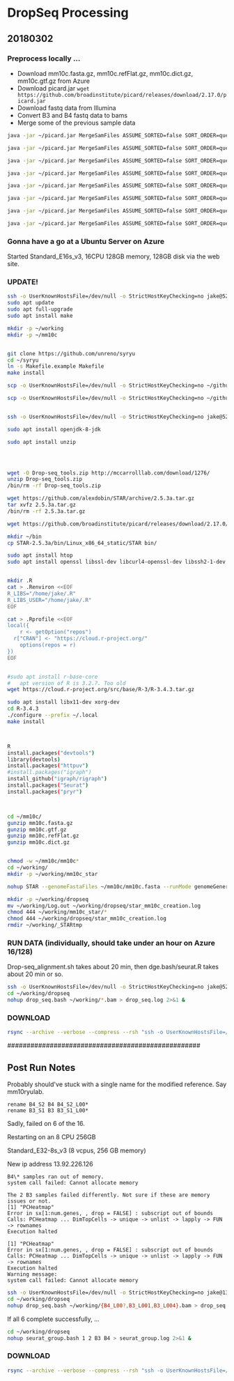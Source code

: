 #	DropSeq Processing

##	20180302


###	Preprocess locally ...

* Download mm10c.fasta.gz, mm10c.refFlat.gz, mm10c.dict.gz, mm10c.gtf.gz from Azure
* Download picard.jar `wget https://github.com/broadinstitute/picard/releases/download/2.17.0/picard.jar`
* Download fastq data from Illumina
* Convert B3 and B4 fastq data to bams
* Merge some of the previous sample data

```BASH
java -jar ~/picard.jar MergeSamFiles ASSUME_SORTED=false SORT_ORDER=queryname OUTPUT=1_L001.bam INPUT=1A_S4_L001.bam INPUT=1B_S3_L001.bam

java -jar ~/picard.jar MergeSamFiles ASSUME_SORTED=false SORT_ORDER=queryname OUTPUT=1_L002.bam INPUT=1A_S4_L002.bam INPUT=1B_S3_L002.bam

java -jar ~/picard.jar MergeSamFiles ASSUME_SORTED=false SORT_ORDER=queryname OUTPUT=1_L003.bam INPUT=1A_S4_L003.bam INPUT=1B_S3_L003.bam

java -jar ~/picard.jar MergeSamFiles ASSUME_SORTED=false SORT_ORDER=queryname OUTPUT=1_L004.bam INPUT=1A_S4_L004.bam INPUT=1B_S3_L004.bam

java -jar ~/picard.jar MergeSamFiles ASSUME_SORTED=false SORT_ORDER=queryname OUTPUT=2_L001.bam INPUT=2A_S2_L001.bam INPUT=2B_S1_L001.bam

java -jar ~/picard.jar MergeSamFiles ASSUME_SORTED=false SORT_ORDER=queryname OUTPUT=2_L002.bam INPUT=2A_S2_L002.bam INPUT=2B_S1_L002.bam

java -jar ~/picard.jar MergeSamFiles ASSUME_SORTED=false SORT_ORDER=queryname OUTPUT=2_L003.bam INPUT=2A_S2_L003.bam INPUT=2B_S1_L003.bam

java -jar ~/picard.jar MergeSamFiles ASSUME_SORTED=false SORT_ORDER=queryname OUTPUT=2_L004.bam INPUT=2A_S2_L004.bam INPUT=2B_S1_L004.bam
```



###	Gonna have a go at a Ubuntu Server on Azure


Started Standard_E16s_v3, 16CPU 128GB memory, 128GB disk via the web site.




###	UPDATE!

```BASH
ssh -o UserKnownHostsFile=/dev/null -o StrictHostKeyChecking=no jake@52.168.35.1
sudo apt update
sudo apt full-upgrade
sudo apt install make

mkdir -p ~/working
mkdir -p ~/mm10c


git clone https://github.com/unreno/syryu
cd ~/syryu
ln -s Makefile.example Makefile
make install
```

```BASH
scp -o UserKnownHostsFile=/dev/null -o StrictHostKeyChecking=no ~/github/unreno/syryu/drop_seq/bams/*.bam jake@52.168.35.1:working/

scp -o UserKnownHostsFile=/dev/null -o StrictHostKeyChecking=no ~/github/unreno/syryu/drop_seq/mm10c.*.gz jake@52.168.35.1:mm10c/
```


```BASH

ssh -o UserKnownHostsFile=/dev/null -o StrictHostKeyChecking=no jake@52.168.35.1

sudo apt install openjdk-8-jdk

sudo apt install unzip




wget -O Drop-seq_tools.zip http://mccarrolllab.com/download/1276/
unzip Drop-seq_tools.zip
/bin/rm -rf Drop-seq_tools.zip

wget https://github.com/alexdobin/STAR/archive/2.5.3a.tar.gz
tar xvfz 2.5.3a.tar.gz
/bin/rm -rf 2.5.3a.tar.gz 

wget https://github.com/broadinstitute/picard/releases/download/2.17.0/picard.jar

mkdir ~/bin
cp STAR-2.5.3a/bin/Linux_x86_64_static/STAR bin/

sudo apt install htop
sudo apt install openssl libssl-dev libcurl4-openssl-dev libssh2-1-dev


mkdir .R
cat > .Renviron <<EOF
R_LIBS="/home/jake/.R"
R_LIBS_USER="/home/jake/.R"
EOF

cat > .Rprofile <<EOF
local({
	r <- getOption("repos")
  r["CRAN"] <- "https://cloud.r-project.org/"
	options(repos = r)
})
EOF


#sudo apt install r-base-core
#	apt version of R is 3.2.?. Too old
wget https://cloud.r-project.org/src/base/R-3/R-3.4.3.tar.gz

sudo apt install libx11-dev xorg-dev
cd R-3.4.3
./configure --prefix ~/.local
make install



R
install.packages("devtools")
library(devtools)
install.packages("httpuv")
#install.packages("igraph")
install_github("igraph/rigraph")
install.packages("Seurat")
install.packages("pryr")



cd ~/mm10c/
gunzip mm10c.fasta.gz
gunzip mm10c.gtf.gz
gunzip mm10c.refFlat.gz
gunzip mm10c.dict.gz


chmod -w ~/mm10c/mm10c*
cd ~/working/
mkdir -p ~/working/mm10c_star

nohup STAR --genomeFastaFiles ~/mm10c/mm10c.fasta --runMode genomeGenerate --genomeDir ~/working/mm10c_star --sjdbGTFfile ~/mm10c/mm10c.gtf --sjdbOverhang 100 --runThreadN 16 &

```








```BASH
mkdir -p ~/working/dropseq
mv ~/working/Log.out ~/working/dropseq/star_mm10c_creation.log
chmod 444 ~/working/mm10c_star/*
chmod 444 ~/working/dropseq/star_mm10c_creation.log
rmdir ~/working/_STARtmp
```

###	RUN DATA (individually, should take under an hour on Azure 16/128)

Drop-seq\_alignment.sh takes about 20 min, then dge.bash/seurat.R takes about 20 min or so.


```BASH
ssh -o UserKnownHostsFile=/dev/null -o StrictHostKeyChecking=no jake@52.168.35.1
cd ~/working/dropseq
nohup drop_seq.bash ~/working/*.bam > drop_seq.log 2>&1 &
```


###	DOWNLOAD

```BASH
rsync --archive --verbose --compress --rsh "ssh -o UserKnownHostsFile=/dev/null -o StrictHostKeyChecking=no" --progress --delete jake@52.168.35.1:working/dropseq/ ~/github/unreno/syryu/drop_seq/20180302a.drop_seq_alignment/
```


##################################################


##	Post Run Notes

Probably should've stuck with a single name for the modified reference. Say mm10ryulab.


```
rename B4_S2 B4 B4_S2_L00*
rename B3_S1 B3 B3_S1_L00*
```


Sadly, failed on 6 of the 16.

Restarting on an 8 CPU 256GB

Standard_E32-8s_v3 (8 vcpus, 256 GB memory)

New ip address 13.92.226.126



```
B4\* samples ran out of memory.
system call failed: Cannot allocate memory 

The 2 B3 samples failed differently. Not sure if these are memory issues or not.
[1] "PCHeatmap"
Error in sx[1:num.genes, , drop = FALSE] : subscript out of bounds
Calls: PCHeatmap ... DimTopCells -> unique -> unlist -> lapply -> FUN -> rownames
Execution halted

[1] "PCHeatmap"
Error in sx[1:num.genes, , drop = FALSE] : subscript out of bounds
Calls: PCHeatmap ... DimTopCells -> unique -> unlist -> lapply -> FUN -> rownames
Execution halted
Warning message:
system call failed: Cannot allocate memory 
```




```BASH
ssh -o UserKnownHostsFile=/dev/null -o StrictHostKeyChecking=no jake@13.92.226.126
cd ~/working/dropseq
nohup drop_seq.bash ~/working/{B4_L00?,B3_L001,B3_L004}.bam > drop_seq.2.log 2>&1 &
```

If all 6 complete successfully, ...


```BASH
cd ~/working/dropseq
nohup seurat_group.bash 1 2 B3 B4 > seurat_group.log 2>&1 &
```








###	DOWNLOAD

```BASH
rsync --archive --verbose --compress --rsh "ssh -o UserKnownHostsFile=/dev/null -o StrictHostKeyChecking=no" --progress --delete jake@13.92.226.126:working/dropseq/ ~/github/unreno/syryu/drop_seq/20180302a.drop_seq_alignment/
```

